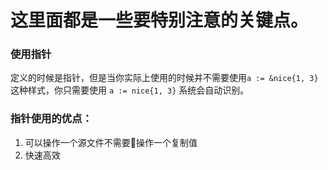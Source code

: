 # 这里面都是一些要特别注意的关键点。

### 使用指针

定义的时候是指针，但是当你实际上使用的时候并不需要使用`a := &nice{1, 3}`这种样式，你只需要使用 `a := nice{1, 3}` 系统会自动识别。

### 指针使用的优点：

1. 可以操作一个源文件不需要操作一个复制值
2. 快速高效